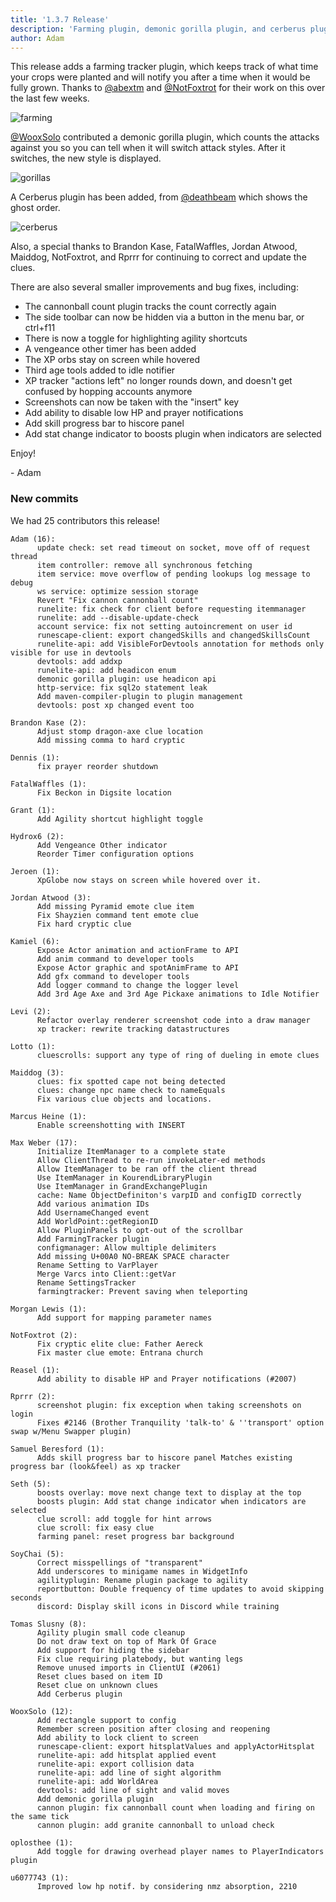 ```yaml
---
title: '1.3.7 Release'
description: 'Farming plugin, demonic gorilla plugin, and cerberus plugin'
author: Adam
---
```


This release adds a farming tracker plugin, which keeps track of what time your
crops were planted and will notify you after a time when it would be fully
grown. Thanks to [@abextm](https://github.com/abextm) and
[@NotFoxtrot](https://github.com/NotFoxtrot) for their work on this over the
last few weeks.

![farming](/img/blog/1.3.7-Release/farming.png)

[@WooxSolo](https://github.com/wooxsolo) contributed a demonic gorilla plugin,
which counts the attacks against you so you can tell when it will switch attack
styles. After it switches, the new style is displayed.

![gorillas](/img/blog/1.3.7-Release/gorillas.png)

A Cerberus plugin has been added, from
[@deathbeam](https://github.com/deathbeam) which shows the ghost order.

![cerberus](/img/blog/1.3.7-Release/cerberus.png)

Also, a special thanks to Brandon Kase, FatalWaffles, Jordan Atwood, Maiddog,
NotFoxtrot, and Rprrr for continuing to correct and update the clues.

There are also several smaller improvements and bug fixes, including:

* The cannonball count plugin tracks the count correctly again
* The side toolbar can now be hidden via a button in the menu bar, or ctrl+f11
* There is now a toggle for highlighting agility shortcuts
* A vengeance other timer has been added
* The XP orbs stay on screen while hovered
* Third age tools added to idle notifier
* XP tracker "actions left" no longer rounds down, and doesn't get confused by
  hopping accounts anymore
* Screenshots can now be taken with the "insert" key
* Add ability to disable low HP and prayer notifications
* Add skill progress bar to hiscore panel
* Add stat change indicator to boosts plugin when indicators are selected

Enjoy!

\- Adam


### New commits

We had 25 contributors this release!

```
Adam (16):
      update check: set read timeout on socket, move off of request thread
      item controller: remove all synchronous fetching
      item service: move overflow of pending lookups log message to debug
      ws service: optimize session storage
      Revert "Fix cannon cannonball count"
      runelite: fix check for client before requesting itemmanager
      runelite: add --disable-update-check
      account service: fix not setting autoincrement on user id
      runescape-client: export changedSkills and changedSkillsCount
      runelite-api: add VisibleForDevtools annotation for methods only visible for use in devtools
      devtools: add addxp
      runelite-api: add headicon enum
      demonic gorilla plugin: use headicon api
      http-service: fix sql2o statement leak
      Add maven-compiler-plugin to plugin management
      devtools: post xp changed event too

Brandon Kase (2):
      Adjust stomp dragon-axe clue location
      Add missing comma to hard cryptic

Dennis (1):
      fix prayer reorder shutdown

FatalWaffles (1):
      Fix Beckon in Digsite location

Grant (1):
      Add Agility shortcut highlight toggle

Hydrox6 (2):
      Add Vengeance Other indicator
      Reorder Timer configuration options

Jeroen (1):
      XpGlobe now stays on screen while hovered over it.

Jordan Atwood (3):
      Add missing Pyramid emote clue item
      Fix Shayzien command tent emote clue
      Fix hard cryptic clue

Kamiel (6):
      Expose Actor animation and actionFrame to API
      Add anim command to developer tools
      Expose Actor graphic and spotAnimFrame to API
      Add gfx command to developer tools
      Add logger command to change the logger level
      Add 3rd Age Axe and 3rd Age Pickaxe animations to Idle Notifier

Levi (2):
      Refactor overlay renderer screenshot code into a draw manager
      xp tracker: rewrite tracking datastructures

Lotto (1):
      cluescrolls: support any type of ring of dueling in emote clues

Maiddog (3):
      clues: fix spotted cape not being detected
      clues: change npc name check to nameEquals
      Fix various clue objects and locations.

Marcus Heine (1):
      Enable screenshotting with INSERT

Max Weber (17):
      Initialize ItemManager to a complete state
      Allow ClientThread to re-run invokeLater-ed methods
      Allow ItemManager to be ran off the client thread
      Use ItemManager in KourendLibraryPlugin
      Use ItemManager in GrandExchangePlugin
      cache: Name ObjectDefiniton's varpID and configID correctly
      Add various animation IDs
      Add UsernameChanged event
      Add WorldPoint::getRegionID
      Allow PluginPanels to opt-out of the scrollbar
      Add FarmingTracker plugin
      configmanager: Allow multiple delimiters
      Add missing U+00A0 NO-BREAK SPACE character
      Rename Setting to VarPlayer
      Merge Varcs into Client::getVar
      Rename SettingsTracker
      farmingtracker: Prevent saving when teleporting

Morgan Lewis (1):
      Add support for mapping parameter names

NotFoxtrot (2):
      Fix cryptic elite clue: Father Aereck
      Fix master clue emote: Entrana church

Reasel (1):
      Add ability to disable HP and Prayer notifications (#2007)

Rprrr (2):
      screenshot plugin: fix exception when taking screenshots on login
      Fixes #2146 (Brother Tranquility 'talk-to' & ''transport' option swap w/Menu Swapper plugin)

Samuel Beresford (1):
      Adds skill progress bar to hiscore panel Matches existing progress bar (look&feel) as xp tracker

Seth (5):
      boosts overlay: move next change text to display at the top
      boosts plugin: Add stat change indicator when indicators are selected
      clue scroll: add toggle for hint arrows
      clue scroll: fix easy clue
      farming panel: reset progress bar background

SoyChai (5):
      Correct misspellings of "transparent"
      Add underscores to minigame names in WidgetInfo
      agilityplugin: Rename plugin package to agility
      reportbutton: Double frequency of time updates to avoid skipping seconds
      discord: Display skill icons in Discord while training

Tomas Slusny (8):
      Agility plugin small code cleanup
      Do not draw text on top of Mark Of Grace
      Add support for hiding the sidebar
      Fix clue requiring platebody, but wanting legs
      Remove unused imports in ClientUI (#2061)
      Reset clues based on item ID
      Reset clue on unknown clues
      Add Cerberus plugin

WooxSolo (12):
      Add rectangle support to config
      Remember screen position after closing and reopening
      Add ability to lock client to screen
      runescape-client: export hitsplatValues and applyActorHitsplat
      runelite-api: add hitsplat applied event
      runelite-api: export collision data
      runelite-api: add line of sight algorithm
      runelite-api: add WorldArea
      devtools: add line of sight and valid moves
      Add demonic gorilla plugin
      cannon plugin: fix cannonball count when loading and firing on the same tick
      cannon plugin: add granite cannonball to unload check

oplosthee (1):
      Add toggle for drawing overhead player names to PlayerIndicators plugin

u6077743 (1):
      Improved low hp notif. by considering nmz absorption, 2210
```
